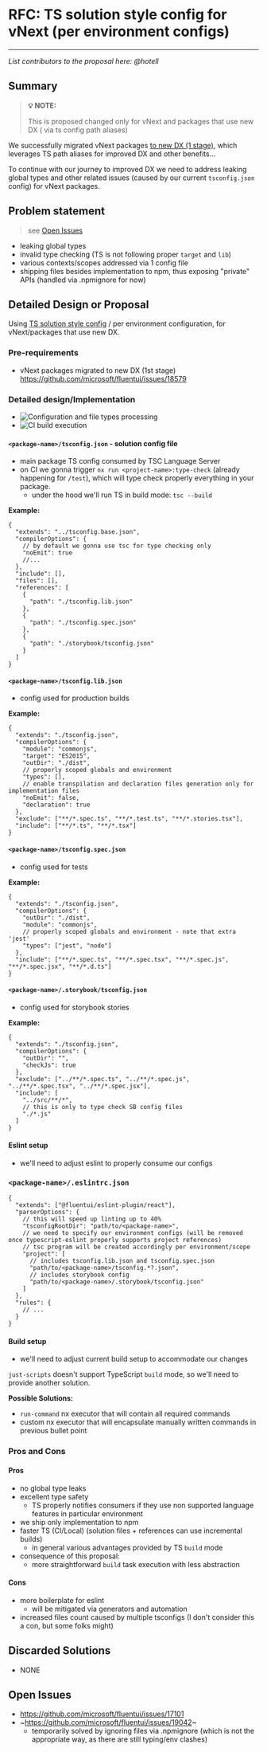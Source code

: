 # RFC: TS solution style config for vNext (per environment configs)

---

_List contributors to the proposal here: @hotell_

## Summary

> **💡 NOTE:**
>
> This is proposed changed only for vNext and packages that use new DX ( via ts config path aliases)

We successfully migrated vNext packages [to new DX (1 stage)](https://github.com/microsoft/fluentui/issues/18579), which leverages TS path aliases for improved DX and other benefits...

To continue with our journey to improved DX we need to address leaking global types and other related issues (caused by our current `tsconfig.json` config) for vNext packages.

## Problem statement

> see [Open Issues](#open-issues)

- leaking global types
- invalid type checking (TS is not following proper `target` and `lib`)
- various contexts/scopes addressed via 1 config file
- shipping files besides implementation to npm, thus exposing "private" APIs (handled via .npmignore for now)

## Detailed Design or Proposal

Using [TS solution style config](https://devblogs.microsoft.com/typescript/announcing-typescript-3-9/#solution-style-tsconfig) / per environment configuration, for vNext/packages that use new DX.

### Pre-requirements

- vNext packages migrated to new DX (1st stage) https://github.com/microsoft/fluentui/issues/18579

### Detailed design/Implementation

- ![Configuration and file types processing](https://user-images.githubusercontent.com/1223799/126519445-8c215488-e568-4f88-b37d-b99b4d80f418.png)
- ![CI build execution](https://user-images.githubusercontent.com/1223799/126519538-c0794d3b-1199-4e49-8ca8-36deeb09be57.png)

#### `<package-name>/tsconfig.json` - solution config file

- main package TS config consumed by TSC Language Server
- on CI we gonna trigger `nx run <project-name>:type-check` (already happening for `/test`), which will type check properly everything in your package.
  - under the hood we'll run TS in build mode: `tsc --build`

**Example:**

```jsonc
{
  "extends": "../tsconfig.base.json",
  "compilerOptions": {
    // by default we gonna use tsc for type checking only
    "noEmit": true
    //...
  },
  "include": [],
  "files": [],
  "references": [
    {
      "path": "./tsconfig.lib.json"
    },
    {
      "path": "./tsconfig.spec.json"
    },
    {
      "path": "./storybook/tsconfig.json"
    }
  ]
}
```

#### `<package-name>/tsconfig.lib.json`

- config used for production builds

**Example:**

```jsonc
{
  "extends": "./tsconfig.json",
  "compilerOptions": {
    "module": "commonjs",
    "target": "ES2015",
    "outDir": "./dist",
    // properly scoped globals and environment
    "types": [],
    // enable transpilation and declaration files generation only for implementation files
    "noEmit": false,
    "declaration": true
  },
  "exclude": ["**/*.spec.ts", "**/*.test.ts", "**/*.stories.tsx"],
  "include": ["**/*.ts", "**/*.tsx"]
}
```

#### `<package-name>/tsconfig.spec.json`

- config used for tests

**Example:**

```jsonc
{
  "extends": "./tsconfig.json",
  "compilerOptions": {
    "outDir": "./dist",
    "module": "commonjs",
    // properly scoped globals and environment - note that extra 'jest'
    "types": ["jest", "node"]
  },
  "include": ["**/*.spec.ts", "**/*.spec.tsx", "**/*.spec.js", "**/*.spec.jsx", "**/*.d.ts"]
}
```

#### `<package-name>/.storybook/tsconfig.json`

- config used for storybook stories

**Example:**

```jsonc
{
  "extends": "./tsconfig.json",
  "compilerOptions": {
    "outDir": "",
    "checkJs": true
  },
  "exclude": ["../**/*.spec.ts", "../**/*.spec.js", "../**/*.spec.tsx", "../**/*.spec.jsx"],
  "include": [
    "../src/**/*",
    // this is only to type check SB config files
    "./*.js"
  ]
}
```

#### Eslint setup

- we'll need to adjust eslint to properly consume our configs

### `<package-name>/.eslintrc.json`

```jsonc
{
  "extends": ["@fluentui/eslint-plugin/react"],
  "parserOptions": {
    // this will speed up linting up to 40%
    "tsconfigRootDir": "path/to/<package-name>",
    // we need to specify our environment configs (will be removed once typescript-eslint properly supports project references)
    // tsc program will be created accordingly per environment/scope
    "project": [
      // includes tsconfig.lib.json and tsconfig.spec.json
      "path/to/<package-name>/tsconfig.*?.json",
      // includes storybook config
      "path/to/<package-name>/.storybook/tsconfig.json"
    ]
  },
  "rules": {
    // ...
  }
}
```

#### Build setup

- we'll need to adjust current build setup to accommodate our changes

`just-scripts` doesn't support TypeScript `build` mode, so we'll need to provide another solution.

**Possible Solutions:**

- `run-command` nx executor that will contain all required commands
- custom nx executor that will encapsulate manually written commands in previous bullet point

### Pros and Cons

#### Pros

- no global type leaks
- excellent type safety
  - TS properly notifies consumers if they use non supported language features in particular environment
- we ship only implementation to npm
- faster TS (CI/Local) (solution files + references can use incremental builds)
  - in general various advantages provided by TS `build` mode
- consequence of this proposal:
  - more straightforward `build` task execution with less abstraction

<!-- Enumerate the pros and cons of the proposal. Make sure to think about and be clear on the cons or drawbacks of this propsoal. If there are multiple proposals include this for each. -->

#### Cons

- more boilerplate for eslint
  - will be mitigated via generators and automation
- increased files count caused by multiple tsconfigs (I don't consider this a con, but some folks might)

## Discarded Solutions

<!-- As you enumerate possible solutions, try to keep track of the discarded ones. This should include why we discarded the solution. -->

- NONE

## Open Issues

- https://github.com/microsoft/fluentui/issues/17101
- ~https://github.com/microsoft/fluentui/issues/19042~
  - temporarily solved by ignoring files via .npmignore (which is not the appropriate way, as there are still typing/env clashes)
